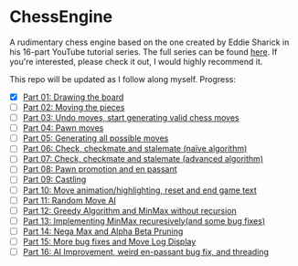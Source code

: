 # ChessEngine
A rudimentary chess engine based on the one created by Eddie Sharick in his 16-part YouTube tutorial series. The full series can be found [here](https://www.youtube.com/playlist?list=PLBwF487qi8MGU81nDGaeNE1EnNEPYWKY_). If you're interested, please check it out, I would highly recommend it. 

This repo will be updated as I follow along myself.
Progress:
- [x] [Part 01: Drawing the board](https://youtu.be/EnYui0e73Rs)
- [ ] [Part 02: Moving the pieces](https://youtu.be/o24J3WcBGLg)
- [ ] [Part 03: Undo moves, start generating valid chess moves](https://youtu.be/ZV9vWiBHWIQ)
- [ ] [Part 04: Pawn moves](https://youtu.be/F-ZPioOvOaM)
- [ ] [Part 05: Generating all possible moves](https://youtu.be/LYleXQsmrk4)
- [ ] [Part 06: Check, checkmate and stalemate (naïve algorithm)](https://youtu.be/tduJ8CMuAw4)
- [ ] [Part 07: Check, checkmate and stalemate (advanced algorithm)](https://youtu.be/coAOXj6ZnSI)
- [ ] [Part 08: Pawn promotion and en passant](https://youtu.be/UR6NmL_xg3M)
- [ ] [Part 09: Castling](https://youtu.be/jnHlkhYVmqM)
- [ ] [Part 10: Move animation/highlighting, reset and end game text](https://youtu.be/mUdUlhEaA-o)
- [ ] [Part 11: Random Move AI](https://youtu.be/-QHAPDk5tgs)
- [ ] [Part 12: Greedy Algorithm and MinMax without recursion](https://youtu.be/IDx9iWqDwZE)
- [ ] [Part 13: Implementing MinMax recuresively(and some bug fixes)](https://youtu.be/4YJYMnS4YNM)
- [ ] [Part 14: Nega Max and Alpha Beta Pruning](https://youtu.be/5UVwksLYAKI)
- [ ] [Part 15: More bug fixes and Move Log Display](https://youtu.be/okJ7tOvdqQY)
- [ ] [Part 16: AI Improvement, weird en-passant bug fix, and threading](https://youtu.be/I36ZvBRyNQ0)
